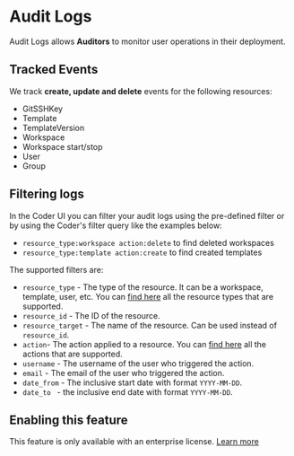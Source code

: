 # Audit Logs

Audit Logs allows **Auditors** to monitor user operations in
their deployment.

## Tracked Events

We track **create, update and delete** events for the following resources:

- GitSSHKey
- Template
- TemplateVersion
- Workspace
- Workspace start/stop
- User
- Group

## Filtering logs

In the Coder UI you can filter your audit logs using the pre-defined filter or by using the Coder's filter query like the examples below:

- `resource_type:workspace action:delete` to find deleted workspaces
- `resource_type:template action:create` to find created templates

The supported filters are:

- `resource_type` - The type of the resource. It can be a workspace, template, user, etc. You can [find here](https://pkg.go.dev/github.com/coder/coder@main/codersdk#ResourceType) all the resource types that are supported.
- `resource_id` - The ID of the resource.
- `resource_target` - The name of the resource. Can be used instead of `resource_id`.
- `action`- The action applied to a resource. You can [find here](https://pkg.go.dev/github.com/coder/coder@main/codersdk#AuditAction) all the actions that are supported.
- `username` - The username of the user who triggered the action.
- `email` - The email of the user who triggered the action.
- `date_from` - The inclusive start date with format `YYYY-MM-DD`.
- `date_to ` - the inclusive end date with format `YYYY-MM-DD`.

## Enabling this feature

This feature is only available with an enterprise license. [Learn more](../enterprise.md)

